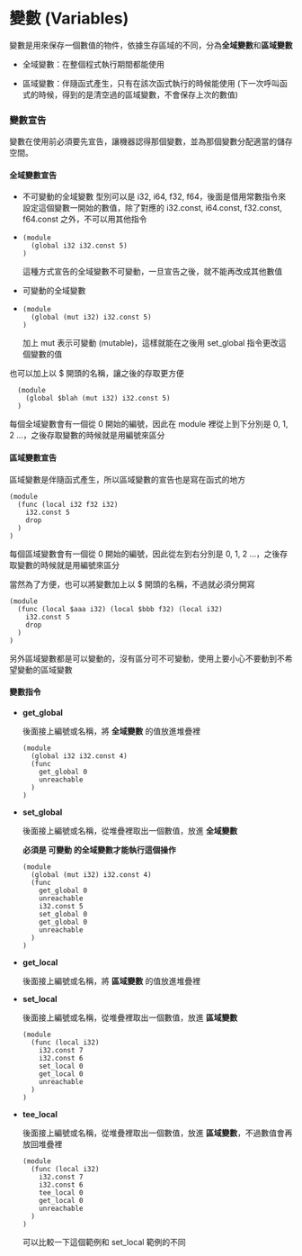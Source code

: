# 變數 (Variables)

變數是用來保存一個數值的物件，依據生存區域的不同，分為**全域變數**和**區域變數**

* 全域變數：在整個程式執行期間都能使用

* 區域變數：伴隨函式產生，只有在該次函式執行的時候能使用 \(下一次呼叫函式的時候，得到的是清空過的區域變數，不會保存上次的數值\)

### 變數宣告

變數在使用前必須要先宣告，讓機器認得那個變數，並為那個變數分配適當的儲存空間。

#### 全域變數宣告

* 不可變動的全域變數
  型別可以是 i32, i64, f32, f64，後面是借用常數指令來設定這個變數一開始的數值，除了對應的 i32.const, i64.const, f32.const, f64.const 之外，不可以用其他指令
* ```
  (module
    (global i32 i32.const 5)
  )
  ```

  這種方式宣告的全域變數不可變動，一旦宣告之後，就不能再改成其他數值

* 可變動的全域變數

* ```
  (module
    (global (mut i32) i32.const 5)
  )
  ```

  加上 mut 表示可變動 \(mutable\)，這樣就能在之後用 set\_global 指令更改這個變數的值

也可以加上以 $ 開頭的名稱，讓之後的存取更方便

```
  (module
    (global $blah (mut i32) i32.const 5)
  )
```

每個全域變數會有一個從 0 開始的編號，因此在 module 裡從上到下分別是 0, 1, 2 ...，之後存取變數的時候就是用編號來區分

#### 區域變數宣告

區域變數是伴隨函式產生，所以區域變數的宣告也是寫在函式的地方

```
(module
  (func (local i32 f32 i32)
    i32.const 5
    drop
  )
)
```

每個區域變數會有一個從 0 開始的編號，因此從左到右分別是 0, 1, 2 ...，之後存取變數的時候就是用編號來區分

當然為了方便，也可以將變數加上以 $ 開頭的名稱，不過就必須分開寫

```
(module
  (func (local $aaa i32) (local $bbb f32) (local i32)
    i32.const 5
    drop
  )
)
```

另外區域變數都是可以變動的，沒有區分可不可變動，使用上要小心不要動到不希望變動的區域變數

#### 變數指令

* **get_global**

  後面接上編號或名稱，將 **全域變數** 的值放進堆疊裡
  ```
  (module
    (global i32 i32.const 4)
    (func
      get_global 0
      unreachable
    )
  )
  ```

* **set_global**

  後面接上編號或名稱，從堆疊裡取出一個數值，放進 **全域變數** 

  **必須是 可變動 的全域變數才能執行這個操作**

  ```
  (module
    (global (mut i32) i32.const 4)
    (func
      get_global 0
      unreachable
      i32.const 5
      set_global 0
      get_global 0
      unreachable
    )
  )
  ```

* **get_local**

  後面接上編號或名稱，將 **區域變數** 的值放進堆疊裡

* **set_local**

  後面接上編號或名稱，從堆疊裡取出一個數值，放進 **區域變數** 

  ```
  (module
    (func (local i32)
      i32.const 7
      i32.const 6
      set_local 0
      get_local 0
      unreachable
    )
  )
  ```

* **tee_local**

  後面接上編號或名稱，從堆疊裡取出一個數值，放進 **區域變數**，不過數值會再放回堆疊裡

  ```
  (module
    (func (local i32)
      i32.const 7
      i32.const 6
      tee_local 0
      get_local 0
      unreachable
    )
  )
  ```

  可以比較一下這個範例和 set_local 範例的不同